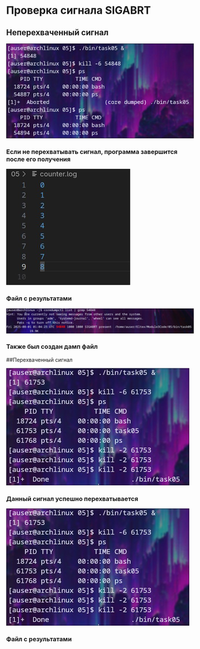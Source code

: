 # Проверка сигнала SIGABRT

## Неперехваченный сигнал

![](SIGABRT.jpg "Если не перехватывать сигнал, программа завершится после его получения")
### Если не перехватывать сигнал, программа завершится после его получения
![](SIGABRT_log.jpg "Файл с результатами")
### Файл с результатами
![](SIGABRT_dump.jpg "Также был создан дамп файл")
### Также был создан дамп файл

##Перехваченный сигнал

![](SIGABRT_captured.jpg "Данный сигнал успешно перехватывается")
### Данный сигнал успешно перехватывается
![](SIGABRT_captured.jpg "Файл с результатами")
### Файл с результатами
